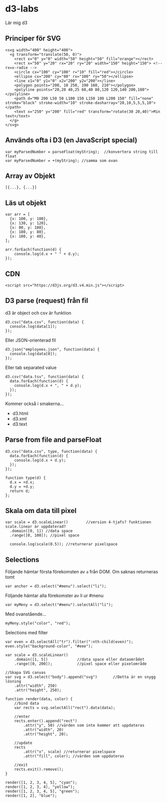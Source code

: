 # d3-labs
Lär mig d3

## Principer för SVG
```
<svg width="400" height="400">
  <g transform="translate(50, 0)">
    <rect x="0" y="0" width="50" height="50" fill="orange"></rect>
    <rect x="50" y="20" rx="20" ry="20" width="150" height="150"> <!-- rx=x-radie -->
    <circle cx="100" cy="100" r="10" fill="red"></circle>
    <ellipse cx="200" cy="80" rx="100" ry="50"></ellipse>
    <line x1="0" y1="0" x2="200" y2="200"></line>
    <polygon points="200, 10 250, 190 160, 210"></polygon>
    <polyline points="20,20 40,25 60,40 80,120 120,140 200,180"></polyline>
    <path d="M0 200 L50 50 L100 150 L150 100 L200 150" fill="none" stroke="black" stroke-width="10" stroke-dasharray="20,10,5,5,5,10"></path>
    <text x="250" y="200" fill="red" transform="rotate(30 20,40)">Min text</text>
  </g>
</svg>
```

## Används ofta i D3 (en JavaScript special)
```
var myParsedNumber = parseFloat(myString);  //konvertera string till float
var myParsedNumber = +(myString); //samma som ovan
```

## Array av Objekt
```
[{...}, {...}]
```

## Läs ut objekt
```
var arr = [
  {x: 100, y: 100},
  {x: 130, y: 120},
  {x: 80, y: 180},
  {x: 180, y: 80},
  {x: 180, y: 40},
];

arr.forEach(function(d) {
	console.log(d.x + " " + d.y);
});
```

## CDN
```
<script src="https://d3js.org/d3.v4.min.js"></script>
```

## D3 parse (request) från fil

d3 är object och csv är funktion
```
d3.csv("data.csv", function(data) {
  console.log(data[1]);
});
```

Eller JSON-orienterad fil
```
d3.json("employees.json", function(data) {
  console.log(data[0]);
});
```

Eller tab separated value
```
d3.csv("data.tsv", function(data) {
  data.forEach(function(d) {
    console.log(d.x + ", " + d.y);
  });
});
```

Kommer också i smakerna...
* d3.html
* d3.xml
* d3.text

## Parse from file and parseFloat
```
d3.csv("data.csv", type, function(data) {
  data.forEach(function(d) {
    console.log(d.x + d.y);
  });
});

function type(d) {
  d.x = +d.x;
  d.y = +d.y;
  return d;
};
```

## Skala om data till pixel

```
var scale = d3.scaleLinear()		//version 4-tjafs? funktionen scale.linear är uppdaterad?
  .domain([0, 1]) //data space
  .range([0, 100]); //pixel space

  console.log(scale(0.5)); //returnerar pixelspace
```

## Selections
Följande hämtar första förekomsten av ```a``` från DOM. Om saknas returneras tomt
```
var anchor = d3.select("#menu").select("li");
```

Följande hämtar alla förekomster av li ur #menu
```
var myMeny = d3.select("#menu").selectAll("li");
```

Med ovanstående...
```
myMeny.style("color", "red");
```

Selections med filter
```
var even = d3.selectAll("tr").filter(":nth-child(even)");
even.style("background-color", "#eee");
```

```
var scale = d3.scaleLinear()
    .domain([1, 5]) 			//data space eller dataområdet
    .range([0, 200]); 			//pixel space eller pixelområde

//Skapa SVG canvas
var svg = d3.select("body").append("svg")		//Detta är en snygg lösning
    .attr("width", 250)
    .attr("height", 250);

function render(data, color) {
    //bind data
    var rects = svg.selectAll("rect").data(data);

    //enter
    rects.enter().append("rect")
        .attr("y", 50) //värden som inte kommer att uppdateras
        .attr("width", 20)
        .attr("height", 20);

    //update
    rects
        .attr("x", scale) //returnerar pixelspace
        .attr("fill", color); //värden som uppdateras

    //exit
    rects.exit().remove();
}

render([1, 2, 3, 4, 5], "cyan");
render([1, 2, 3, 4], "yellow");
render([1, 2, 3, 4, 5], "green");
render([1, 2], "blue");
```
